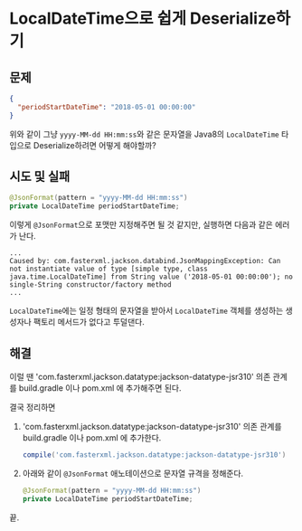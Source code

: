 # LocalDateTime으로 쉽게 Deserialize하기

## 문제

```json
{
  "periodStartDateTime": "2018-05-01 00:00:00"
}
```

위와 같이 그냥 `yyyy-MM-dd HH:mm:ss`와 같은 문자열을 Java8의 `LocalDateTime` 타입으로 Deserialize하려면 어떻게 해야할까?

## 시도 및 실패

```java
@JsonFormat(pattern = "yyyy-MM-dd HH:mm:ss")
private LocalDateTime periodStartDateTime;
```

이렇게 `@JsonFormat`으로 포맷만 지정해주면 될 것 같지만, 실행하면 다음과 같은 에러가 난다.

```
...
Caused by: com.fasterxml.jackson.databind.JsonMappingException: Can not instantiate value of type [simple type, class java.time.LocalDateTime] from String value ('2018-05-01 00:00:00'); no single-String constructor/factory method
...
```

`LocalDateTime`에는 일정 형태의 문자열을 받아서 `LocalDateTime` 객체를 생성하는 생성자나 팩토리 메서드가 없다고 투덜댄다.

## 해결

이럴 땐 'com.fasterxml.jackson.datatype:jackson-datatype-jsr310' 의존 관계를 build.gradle 이나 pom.xml 에 추가해주면 된다.

결국 정리하면

1. 'com.fasterxml.jackson.datatype:jackson-datatype-jsr310' 의존 관계를 build.gradle 이나 pom.xml 에 추가한다.

    ```groovy
    compile('com.fasterxml.jackson.datatype:jackson-datatype-jsr310')
    ```

1. 아래와 같이 `@JsonFormat` 애노테이션으로 문자열 규격을 정해준다.

    ```java
    @JsonFormat(pattern = "yyyy-MM-dd HH:mm:ss")
    private LocalDateTime periodStartDateTime;
    ```

끝.
